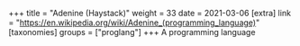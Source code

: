 +++
title = "Adenine (Haystack)"
weight = 33
date = 2021-03-06
[extra]
link = "https://en.wikipedia.org/wiki/Adenine_(programming_language)"
[taxonomies]
groups = ["proglang"]
+++
A programming language


